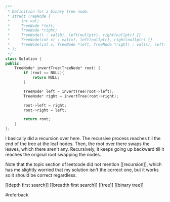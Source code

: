 ```cpp
/**
 * Definition for a binary tree node.
 * struct TreeNode {
 *     int val;
 *     TreeNode *left;
 *     TreeNode *right;
 *     TreeNode() : val(0), left(nullptr), right(nullptr) {}
 *     TreeNode(int x) : val(x), left(nullptr), right(nullptr) {}
 *     TreeNode(int x, TreeNode *left, TreeNode *right) : val(x), left(left), right(right) {}
 * };
 */
class Solution {
public:
    TreeNode* invertTree(TreeNode* root) {
        if (root == NULL){
            return NULL;
        }

        TreeNode* left = invertTree(root->left);
        TreeNode* right = invertTree(root->right);

        root->left = right;
        root->right = left;

        return root;   
    }
};
```

I basically did a recursion over here. The recursive process reaches till the end of the tree at the leaf nodes. Then, the root over there swaps the leaves, which there aren't any. Recursively, it keeps going up backward till it reaches the original root swapping the nodes.

Note that the topic section of leetcode did not mention [[recursion]], which has me slightly worried that my solution isn't the correct one, but it works so it should be correct regardless.

[[depth first search]]
[[breadth first search]]
[[tree]]
[[binary tree]]

#referback 